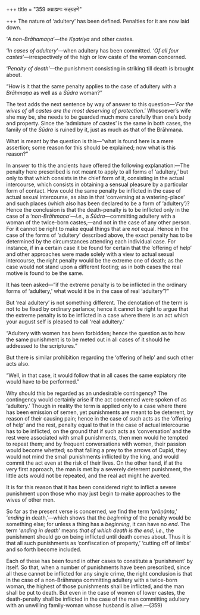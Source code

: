 +++
title = "359 अब्राह्मणः सङ्ग्रहणे"

+++
The nature of ‘adultery’ has been defined. Penalties for it are now laid
down.

‘*A non-Brāhamaṇa*’—the *Kṣatriya* and other castes.

‘*In cases of adultery*’—when adultery has been committed. ‘*Of* *all
four castes*’—irrespectively of the high or low caste of the woman
concerned.

‘*Penalty of death*’—the punishment consisting in striking till death is
brought about.

“How is it that the same penalty applies to the case of adultery with a
*Brāhmaṇa* as well as a *Śūdra* woman?”

The text adds the next sentence by way of answer to this question—‘*For
the wives of all castes are the most deserving of protection*.’
Whosoever’s wife she may be, she needs to be guarded much more carefully
than one’s body and property. Since the ‘admixture of castes’ is the
same in both cases, the family of the *Śūdra* is ruined by it, just as
much as that of the Brāhmaṇa.

What is meant by the question is this—“what is found here is a mere
assertion; some reason for this should be explained; now what is this
reason?”

In answer to this the ancients have offered the following
explanation:—The penalty here prescribed is not meant to apply to all
forms of ‘adultery,’ but only to that which consists in the chief form
of it, consisting in the actual intercourse, which consists in obtaining
a sensual pleasure by a particular form of contact. How could the same
penalty be inflicted in the case of actual sexual intercourse, as also
in that ‘conversing at a watering-place’ and such places (which also has
been declared to be a form of ‘adultery’)? Hence the conclusion is that
the death-penalty is to be inflicted only in the case of a
‘*non-Brāhmaṇa*’—*i.e*., a *Śūdra*—committing adultery with a woman of
the twice-born castes,—and not in the case of any other person. For it
cannot be right to make equal things that are *not* equal. Hence in the
case of the forms of ‘adultery’ described above, the exact penalty has
to be determined by the circumstances attending each individual case.
For instance, if in a certain case it be found for certain that the
‘offering of help’ and other approaches were made solely with a view to
actual sexual intercourse, the right penalty would be the extreme one of
death; as the case would not stand upon a different footing; as in both
cases the real motive is found to be the same.

It has teen asked—“if the extreme penalty is to be inflicted in the
ordinary forms of ‘adultery,’ what would it be in the case of real
‘adultery’?”

But ‘real adultery’ is not something different. The denotation of the
term is not to be fixed by ordinary parlance; hence it cannot be right
to argue that the extreme penalty is to be inflicted in a case where
there is an act which your august self is pleased to call ‘real
adultery.’

“Adultery with women has been forbidden; hence the question as to how
the same punishment is to be meted out in all cases of it should he
addressed to the scriptures.”

But there is similar prohibition regarding the ‘offering of help’ and
such other acts also.

“Well, in that case, it would follow that in all cases the same
expiatory rite would have to be performed.”

Why should this be regarded as an undesirable contingency? The
contingency would certainly arise if the act concerned were spoken of as
‘adultery.’ Though in reality the term is applied only to a case where
there has been emission of semen, yet punishments are meant to be
deterrent, by reason of their causing pain; hence in the case of such
acts as the ‘offering of help’ and the rest, penalty equal to that in
the case of actual intercourse has to be inflicted, on the ground that
if such acts as ‘conversation’ and the rest were associated with small
punishments, then men would he tempted to repeat them; and by frequent
conversations with women, their passion would become whetted; so that
falling a prey to the arrows of Cupid, they would not mind the small
punishments inflicted by the king, and would commit the act even at the
risk of their lives. On the other hand, if at the very first approach,
the man is met by a severely deterrent punishment, the little acts would
not be repeated, and the real act might he averted.

It is for this reason that it has been considered right to inflict a
severe punishment upon those who may just begin to make approaches to
the wives of other men.

So far as the present verse is concerned, we find the term ‘*prāṇānta*,’
‘*ending* in death,’—which shows that the *beginning* of the penalty
would be something else; for unless a thing has a *beginning*, it can
have no *end*. The term ‘*ending in death*’ means *that of which death
is the end*; *i.e*., the punishment should go on being inflicted until
death comes about. Thus it is that all such punishments as ‘confiscation
of property,’ ‘cutting off of limbs’ and so forth become included.

Each of these has been found in other cases to constitute a ‘punishment’
by itself. So that, when a number of punishments have been prescribed,
since all these cannot be inflicted for any single crime, the right
conclusion is that in the case of a non-Brāhmaṇa committing adultery
with a twice-born woman, the highest of those punishments shall be
inflicted, and the man shall be put to death. But even in the case of
women of lower castes, the death-penalty shall be inflicted in the case
of the man committing adultery with an unwilling family-woman whose
husband is alive.—(359)


